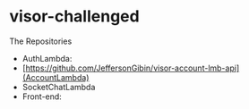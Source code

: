 # visor-challenged

The Repositories

- AuthLambda:
- [https://github.com/JeffersonGibin/visor-account-lmb-api](AccountLambda)
- SocketChatLambda
- Front-end:

